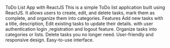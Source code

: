ToDo List App with ReactJS
This is a simple ToDo list application built using ReactJS. It allows users to create, edit, and delete tasks, mark them as complete, and organize them into categories.
Features
Add new tasks with a title, description,
Edit existing tasks to update their details.
with user authentication login ,registration and logout feature.
Organize tasks into categories or lists.
Delete tasks you no longer need.
User-friendly and responsive design.
Easy-to-use interface.
